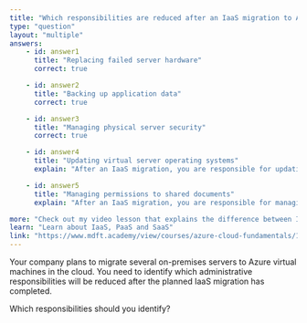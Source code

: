 ```yaml
---
title: "Which responsibilities are reduced after an IaaS migration to Azure?"
type: "question"
layout: "multiple"
answers:
    - id: answer1
      title: "Replacing failed server hardware"
      correct: true

    - id: answer2
      title: "Backing up application data"
      correct: true

    - id: answer3
      title: "Managing physical server security"
      correct: true

    - id: answer4
      title: "Updating virtual server operating systems"
      explain: "After an IaaS migration, you are responsible for updating the virtual operating systems."

    - id: answer5
      title: "Managing permissions to shared documents"
      explain: "After an IaaS migration, you are responsible for managing document permissions."

more: "Check out my video lesson that explains the difference between IaaS, PaaS and SaaS."
learn: "Learn about IaaS, PaaS and SaaS"
link: "https://www.mdft.academy/view/courses/azure-cloud-fundamentals/1403715-cloud-types-and-migration-strategies/4210189-cloud-migration-strategies-part-1"
---
```


Your company plans to migrate several on-premises servers to Azure virtual machines in the cloud. You need to identify which administrative responsibilities will be reduced after the planned IaaS migration has completed.

Which responsibilities should you identify?